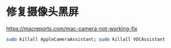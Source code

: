 # 修复摄像头黑屏

https://macreports.com/mac-camera-not-working-fix

```bash
sudo killall AppleCameraAssistant; sudo killall VDCAssistant
```
